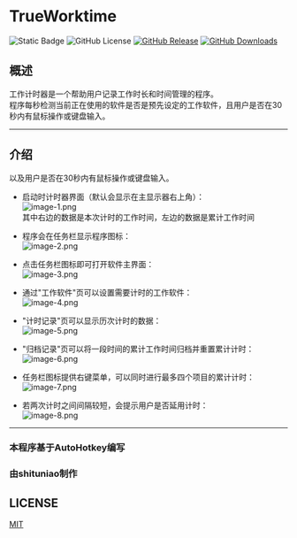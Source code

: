 # TrueWorktime
![Static Badge](https://img.shields.io/badge/Windows-only-gray?logo=windows10&labelColor=0078D4)
![GitHub License](https://img.shields.io/github/license/shituniao/TrueWorkTime)
[![GitHub Release](https://img.shields.io/github/v/release/shituniao/TrueWorktime)](https://github.com/shituniao/TrueWorktime/releases)
[![GitHub Downloads](https://img.shields.io/badge/Download-642K-da644d
)](https://github.com/shituniao/TrueWorktime/releases/download/v1.5/TrueWorkTime.v1.5.zip)

## 概述
   工作计时器是一个帮助用户记录工作时长和时间管理的程序。   
   程序每秒检测当前正在使用的软件是否是预先设定的工作软件，且用户是否在30秒内有鼠标操作或键盘输入。

---

## 介绍
以及用户是否在30秒内有鼠标操作或键盘输入。   

- 启动时计时器界面（默认会显示在主显示器右上角）：   
![image-1.png](https://gd-hbimg.huaban.com/c7c0cd099d8d31f9e4e412eb0a60da2fa04073e11a1a-YWxwpd_fw1200webp)    
其中右边的数据是本次计时的工作时间，左边的数据是累计工作时间   

- 程序会在任务栏显示程序图标：   
![image-2.png](https://gd-hbimg.huaban.com/3857dc47b20b863db6c1da3ae072bc6588e1b9312270-Irvrri_fw1200webp)    
- 点击任务栏图标即可打开软件主界面：   
![image-3.png](https://gd-hbimg.huaban.com/f67e827853a259feaae535f7b90ef6dd0e5cff972f5e-7jA5nH_fw1200webp)   
- 通过"工作软件"页可以设置需要计时的工作软件：   
![image-4.png](https://gd-hbimg.huaban.com/3ba68ffc13bf8534c7cb80029b81dc9ddcbd2fdb475a-sQmHSG_fw1200webp)  
- "计时记录"页可以显示历次计时的数据：  
![image-5.png](https://gd-hbimg.huaban.com/2042abb5deb70a74734433a80fadafc4756d862e5041-o7MVy2_fw1200webp)  
- "归档记录"页可以将一段时间的累计工作时间归档并重置累计计时：  
![image-6.png](https://gd-hbimg.huaban.com/c88c3a1f9a60d3e3d9d766c566654828b2558efd5ec1-x3fWlr_fw1200webp)  
- 任务栏图标提供右键菜单，可以同时进行最多四个项目的累计计时：  
![image-7.png](https://gd-hbimg.huaban.com/e42857ac67680f5a53bd5482ab43b596d46486a84a82-mUfS8L_fw1200webp)  
- 若两次计时之间间隔较短，会提示用户是否延用计时：  
![image-8.png](https://gd-hbimg.huaban.com/c4cbd9f9476270ea09b179b3745083acd902ee281a32-E6qHTu_fw1200webp)  

---
### 本程序基于AutoHotkey编写  
### 由shituniao制作
## LICENSE
[MIT](https://opensource.org/licenses/MIT)



